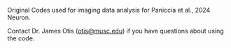 Original Codes used for imaging data analysis for Paniccia et al., 2024 Neuron.

Contact Dr. James Otis (otis@musc.edu) if you have questions about using the code.
